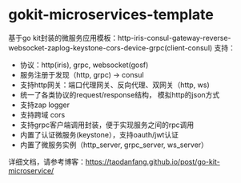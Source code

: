 # gokit-microservices-template
基于go kit封装的微服务应用模板：http-iris-consul-gateway-reverse-websocket-zaplog-keystone-cors-device-grpc(client-consul)
支持：
- 协议：http(iris), grpc, websocket(gosf)
- 服务注册于发现（http, grpc) -> consul
- 支持http网关：端口代理网关、反向代理、双网关（http, ws)
- 统一了各类协议的request/response结构， 模拟http的json方式
- 支持zap logger
- 支持跨域 cors
- 支持grpc客户端调用封装，便于实现服务之间的rpc调用
- 内置了认证微服务(keystone），支持oauth/jwt认证
- 内置了微服务实例（http_server, grpc_server, ws_server）

详细文档，请参考博客：https://taodanfang.github.io/post/go-kit-microservice/
